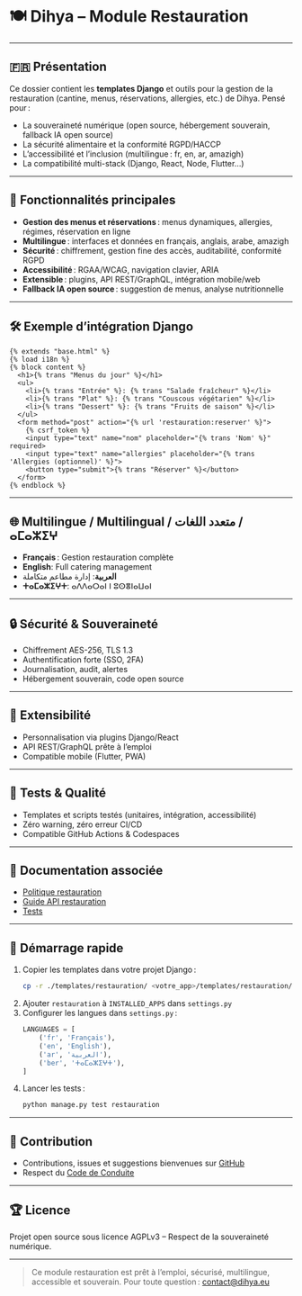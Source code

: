 # 🍽️ Dihya – Module Restauration

---

## 🇫🇷 Présentation

Ce dossier contient les **templates Django** et outils pour la gestion de la restauration (cantine, menus, réservations, allergies, etc.) de Dihya.
Pensé pour :
- La souveraineté numérique (open source, hébergement souverain, fallback IA open source)
- La sécurité alimentaire et la conformité RGPD/HACCP
- L’accessibilité et l’inclusion (multilingue : fr, en, ar, amazigh)
- La compatibilité multi-stack (Django, React, Node, Flutter…)

---

## 🚀 Fonctionnalités principales

- **Gestion des menus et réservations** : menus dynamiques, allergies, régimes, réservation en ligne
- **Multilingue** : interfaces et données en français, anglais, arabe, amazigh
- **Sécurité** : chiffrement, gestion fine des accès, auditabilité, conformité RGPD
- **Accessibilité** : RGAA/WCAG, navigation clavier, ARIA
- **Extensible** : plugins, API REST/GraphQL, intégration mobile/web
- **Fallback IA open source** : suggestion de menus, analyse nutritionnelle

---

## 🛠️ Exemple d’intégration Django

```django
{% extends "base.html" %}
{% load i18n %}
{% block content %}
  <h1>{% trans "Menus du jour" %}</h1>
  <ul>
    <li>{% trans "Entrée" %}: {% trans "Salade fraîcheur" %}</li>
    <li>{% trans "Plat" %}: {% trans "Couscous végétarien" %}</li>
    <li>{% trans "Dessert" %}: {% trans "Fruits de saison" %}</li>
  </ul>
  <form method="post" action="{% url 'restauration:reserver' %}">
    {% csrf_token %}
    <input type="text" name="nom" placeholder="{% trans 'Nom' %}" required>
    <input type="text" name="allergies" placeholder="{% trans 'Allergies (optionnel)' %}">
    <button type="submit">{% trans "Réserver" %}</button>
  </form>
{% endblock %}
```

---

## 🌐 Multilingue / Multilingual / متعدد اللغات / ⴰⵎⴰⵣⵉⵖ

- **Français** : Gestion restauration complète
- **English**: Full catering management
- **العربية**: إدارة مطاعم متكاملة
- **ⵜⴰⵎⴰⵣⵉⵖⵜ**: ⴰⴷⴷⴰⵔⴰⵏ ⵏ ⵓⵙⴻⵏⴰⵡⴰⵏ

---

## 🔒 Sécurité & Souveraineté

- Chiffrement AES-256, TLS 1.3
- Authentification forte (SSO, 2FA)
- Journalisation, audit, alertes
- Hébergement souverain, code open source

---

## 🧩 Extensibilité

- Personnalisation via plugins Django/React
- API REST/GraphQL prête à l’emploi
- Compatible mobile (Flutter, PWA)

---

## 🧪 Tests & Qualité

- Templates et scripts testés (unitaires, intégration, accessibilité)
- Zéro warning, zéro erreur CI/CD
- Compatible GitHub Actions & Codespaces

---

## 📄 Documentation associée

- [Politique restauration](./policy.md)
- [Guide API restauration](../../../../docs/api_restauration.md)
- [Tests](../../../../tests/restauration/)

---

## 🏁 Démarrage rapide

1. Copier les templates dans votre projet Django :
   ```bash
   cp -r ./templates/restauration/ <votre_app>/templates/restauration/
   ```
2. Ajouter `restauration` à `INSTALLED_APPS` dans `settings.py`
3. Configurer les langues dans `settings.py` :
   ```python
   LANGUAGES = [
       ('fr', 'Français'),
       ('en', 'English'),
       ('ar', 'العربية'),
       ('ber', 'ⵜⴰⵎⴰⵣⵉⵖⵜ'),
   ]
   ```
4. Lancer les tests :
   ```bash
   python manage.py test restauration
   ```

---

## 🤝 Contribution

- Contributions, issues et suggestions bienvenues sur [GitHub](https://github.com/DihyaOrg/Dihya)
- Respect du [Code de Conduite](../../../../CODE_OF_CONDUCT.md)

---

## 🏆 Licence

Projet open source sous licence AGPLv3 – Respect de la souveraineté numérique.

---

> Ce module restauration est prêt à l’emploi, sécurisé, multilingue, accessible et souverain.
> Pour toute question : [contact@dihya.eu](mailto:contact@dihya.eu)
